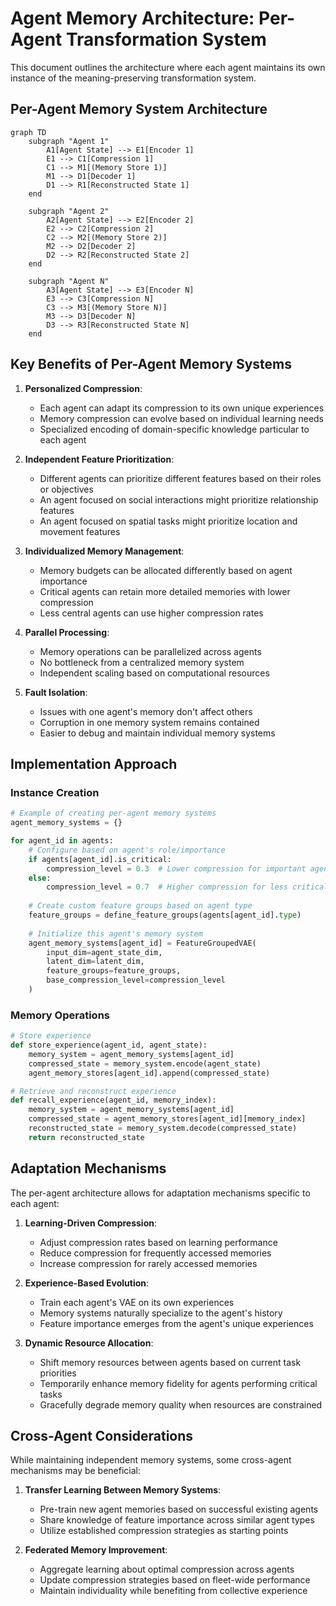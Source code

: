 # Agent Memory Architecture: Per-Agent Transformation System

This document outlines the architecture where each agent maintains its own instance of the meaning-preserving transformation system.

## Per-Agent Memory System Architecture

```mermaid
graph TD
    subgraph "Agent 1"
        A1[Agent State] --> E1[Encoder 1]
        E1 --> C1[Compression 1]
        C1 --> M1[(Memory Store 1)]
        M1 --> D1[Decoder 1]
        D1 --> R1[Reconstructed State 1]
    end
    
    subgraph "Agent 2"
        A2[Agent State] --> E2[Encoder 2]
        E2 --> C2[Compression 2]
        C2 --> M2[(Memory Store 2)]
        M2 --> D2[Decoder 2]
        D2 --> R2[Reconstructed State 2]
    end
    
    subgraph "Agent N"
        A3[Agent State] --> E3[Encoder N]
        E3 --> C3[Compression N]
        C3 --> M3[(Memory Store N)]
        M3 --> D3[Decoder N]
        D3 --> R3[Reconstructed State N]
    end
```

## Key Benefits of Per-Agent Memory Systems

1. **Personalized Compression**:
   - Each agent can adapt its compression to its own unique experiences
   - Memory compression can evolve based on individual learning needs
   - Specialized encoding of domain-specific knowledge particular to each agent

2. **Independent Feature Prioritization**:
   - Different agents can prioritize different features based on their roles or objectives
   - An agent focused on social interactions might prioritize relationship features
   - An agent focused on spatial tasks might prioritize location and movement features

3. **Individualized Memory Management**:
   - Memory budgets can be allocated differently based on agent importance
   - Critical agents can retain more detailed memories with lower compression
   - Less central agents can use higher compression rates

4. **Parallel Processing**:
   - Memory operations can be parallelized across agents
   - No bottleneck from a centralized memory system
   - Independent scaling based on computational resources

5. **Fault Isolation**:
   - Issues with one agent's memory don't affect others
   - Corruption in one memory system remains contained
   - Easier to debug and maintain individual memory systems

## Implementation Approach

### Instance Creation

```python
# Example of creating per-agent memory systems
agent_memory_systems = {}

for agent_id in agents:
    # Configure based on agent's role/importance
    if agents[agent_id].is_critical:
        compression_level = 0.3  # Lower compression for important agents
    else:
        compression_level = 0.7  # Higher compression for less critical agents
        
    # Create custom feature groups based on agent type
    feature_groups = define_feature_groups(agents[agent_id].type)
    
    # Initialize this agent's memory system
    agent_memory_systems[agent_id] = FeatureGroupedVAE(
        input_dim=agent_state_dim,
        latent_dim=latent_dim,
        feature_groups=feature_groups,
        base_compression_level=compression_level
    )
```

### Memory Operations

```python
# Store experience
def store_experience(agent_id, agent_state):
    memory_system = agent_memory_systems[agent_id]
    compressed_state = memory_system.encode(agent_state)
    agent_memory_stores[agent_id].append(compressed_state)

# Retrieve and reconstruct experience
def recall_experience(agent_id, memory_index):
    memory_system = agent_memory_systems[agent_id]
    compressed_state = agent_memory_stores[agent_id][memory_index]
    reconstructed_state = memory_system.decode(compressed_state)
    return reconstructed_state
```

## Adaptation Mechanisms

The per-agent architecture allows for adaptation mechanisms specific to each agent:

1. **Learning-Driven Compression**:
   - Adjust compression rates based on learning performance
   - Reduce compression for frequently accessed memories
   - Increase compression for rarely accessed memories

2. **Experience-Based Evolution**:
   - Train each agent's VAE on its own experiences
   - Memory systems naturally specialize to the agent's history
   - Feature importance emerges from the agent's unique experiences

3. **Dynamic Resource Allocation**:
   - Shift memory resources between agents based on current task priorities
   - Temporarily enhance memory fidelity for agents performing critical tasks
   - Gracefully degrade memory quality when resources are constrained

## Cross-Agent Considerations

While maintaining independent memory systems, some cross-agent mechanisms may be beneficial:

1. **Transfer Learning Between Memory Systems**:
   - Pre-train new agent memories based on successful existing agents
   - Share knowledge of feature importance across similar agent types
   - Utilize established compression strategies as starting points

2. **Federated Memory Improvement**:
   - Aggregate learning about optimal compression across agents
   - Update compression strategies based on fleet-wide performance
   - Maintain individuality while benefiting from collective experience
